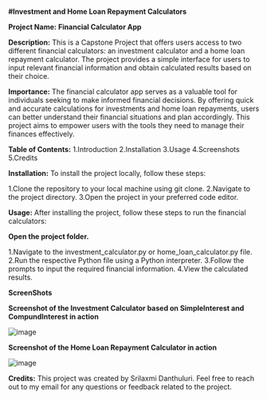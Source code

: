 **#Investment and Home Loan Repayment Calculators**

**Project Name:**
**Financial Calculator App**

**Description:**
This is a Capstone Project that offers users access to two different financial calculators: an investment calculator and a home loan repayment calculator. The project provides a simple interface for users to input relevant financial information and obtain calculated results based on their choice.

**Importance:**
The financial calculator app serves as a valuable tool for individuals seeking to make informed financial decisions. By offering quick and accurate calculations for investments and home loan repayments, users can better understand their financial situations and plan accordingly. This project aims to empower users with the tools they need to manage their finances effectively.

**Table of Contents:**
1.Introduction
2.Installation
3.Usage
4.Screenshots
5.Credits

**Installation:**
To install the project locally, follow these steps:

1.Clone the repository to your local machine using git clone.
2.Navigate to the project directory.
3.Open the project in your preferred code editor.

**Usage:**
After installing the project, follow these steps to run the financial calculators:

**Open the project folder.**

1.Navigate to the investment_calculator.py or home_loan_calculator.py file.
2.Run the respective Python file using a Python interpreter.
3.Follow the prompts to input the required financial information.
4.View the calculated results.

**ScreenShots**

**Screenshot of the Investment Calculator based on SimpleInterest and CompundInterest in action**


![image](https://github.com/sridan/FinanceCalculator/assets/154027925/728cb590-6f1e-4ca7-adc0-b1f4b66e61a4)

**Screenshot of the Home Loan Repayment Calculator in action**

![image](https://github.com/sridan/FinanceCalculator/assets/154027925/55ddac39-54a4-4fe6-9e06-990b5d854750)





**Credits:**
This project was created by Srilaxmi Danthuluri.
Feel free to reach out to my email for any questions or feedback related to the project.

